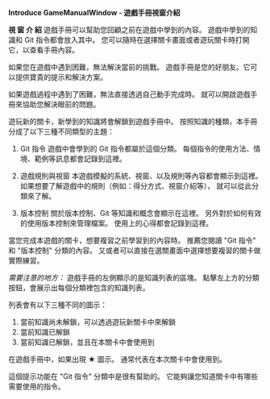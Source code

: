 **Introduce GameManualWindow - 遊戲手冊視窗介紹**

**視 窗 介 紹**
遊戲手冊可以幫助您回顧之前在遊戲中學到的內容。
遊戲中學到的知識和 Git 指令都會放入其中。
您可以隨時在選擇關卡畫面或者遊玩關卡時打開它，以查看手冊內容。

如果您在遊戲中遇到困難，無法解決當前的挑戰。
遊戲手冊是您的好朋友。它可以提供寶貴的提示和解決方案。

如果遊戲過程中遇到了困難，無法直接透過自己動手完成時。
就可以開啟遊戲手冊來協助您解決眼前的問題。

遊玩新的關卡，新學到的知識將會解鎖到遊戲手冊中。
按照知識的種類，本手冊分成了以下三種不同類型的主題：

1. Git 指令
遊戲中會學到的 Git 指令都屬於這個分類。
每個指令的使用方法、情境、範例等訊息都會記錄到這裡。

2. 遊戲規則與視窗
本遊戲模擬的系統、視窗、以及規則等內容都會顯示到這裡。
如果想要了解遊戲中的規則（例如：得分方式、視窗介紹等），
就可以從此分類來了解。

3. 版本控制
關於版本控制、Git 等知識和概念會顯示在這裡。
另外對於如何有效的使用版本控制來管理檔案。
使用上的心得都會記錄到這裡。

當您完成本遊戲的關卡，想要複習之前學習到的內容時。
推薦您閱讀 "Git 指令" 和 "版本控制" 分類的內容。
又或者可以直接在選關畫面中選擇想要複習的關卡做實際練習。


*需要注意的地方：*
遊戲手冊的左側顯示的是知識列表的區塊。
點擊左上方的分類按鈕，會展示出每個分類裡包含的知識列表。

列表會有以下三種不同的圖示：
1. 當前知識尚未解鎖，可以透過遊玩新關卡中來解鎖
2. 當前知識已解鎖
3. 當前知識已解鎖，並且在本關卡中會使用到

在遊戲手冊中，如果出現 ★ 圖示。
通常代表在本次關卡中會使用到。

這個提示功能在 "Git 指令" 分類中是很有幫助的。
它能夠讓您知道關卡中有哪些需要使用的指令。